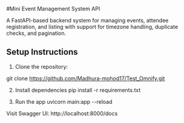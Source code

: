 #Mini Event Management System API

A FastAPI-based backend system for managing events, attendee registration, and listing with support for timezone handling, duplicate checks, and pagination.

## Setup Instructions
1. Clone the repository:
   
git clone https://github.com/Madhura-mohod17/Test_Omnify.git


2. Install dependencies
pip install -r requirements.txt

3. Run the app
uvicorn main:app --reload

Visit Swagger UI:  http://localhost:8000/docs
